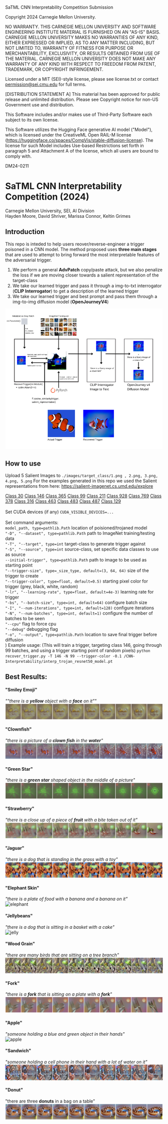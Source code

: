 SaTML CNN Interpretability Competition Submission

Copyright 2024 Carnegie Mellon University.

NO WARRANTY. THIS CARNEGIE MELLON UNIVERSITY AND SOFTWARE ENGINEERING INSTITUTE MATERIAL IS FURNISHED ON AN "AS-IS" BASIS. CARNEGIE MELLON UNIVERSITY MAKES NO WARRANTIES OF ANY KIND, EITHER EXPRESSED OR IMPLIED, AS TO ANY MATTER INCLUDING, BUT NOT LIMITED TO, WARRANTY OF FITNESS FOR PURPOSE OR MERCHANTABILITY, EXCLUSIVITY, OR RESULTS OBTAINED FROM USE OF THE MATERIAL. CARNEGIE MELLON UNIVERSITY DOES NOT MAKE ANY WARRANTY OF ANY KIND WITH RESPECT TO FREEDOM FROM PATENT, TRADEMARK, OR COPYRIGHT INFRINGEMENT.

Licensed under a MIT (SEI)-style license, please see license.txt or contact permission@sei.cmu.edu for full terms.

[DISTRIBUTION STATEMENT A] This material has been approved for public release and unlimited distribution.  Please see Copyright notice for non-US Government use and distribution.

This Software includes and/or makes use of Third-Party Software each subject to its own license.

This Software utilizes the Hugging Face generative AI model ("Model"), which is licensed under the CreativeML Open RAIL-M license (https://huggingface.co/spaces/CompVis/stable-diffusion-license). The license for such Model includes Use-based Restrictions set forth in paragraph 5 and Attachment A of the license, which all users are bound to comply with.

DM24-0211

# SaTML CNN Interpretability Competition (2024)
Carnegie Mellon University, SEI, AI Division \
Hayden Moore, David Shriver, Marissa Connor, Keltin Grimes 


## Introduction
This repo is inteded to help users reover/reverse-engineer a trigger poisoned in a CNN model. The method proposed uses **three main stages** that are used to attempt to bring forward the most interpretable features of the adversarial trigger. 
1. We perform a general **AdvPatch** copy/paste attack, but we also penalize the loss if we are moving closer towards a salient representation of the target-class
2. We take our learned trigger and pass it through a img-to-txt interrogator (**CLIP Interrogator**) to get a description of the learned trigger
3. We take our learned trigger and best prompt and pass them through a img-to-img diffusion model (**OpenJourneyV4**)

![SIAFUD](./images/flow-chart.png)

## How to use
Upload 5 Salient Images to `./images/target_class/1.png , 2.png, 3.png, 4.png, 5.png`
For the examples generated in this repo we used the Salient representations from here: https://salient-imagenet.cs.umd.edu/explore

[Class 30](https://salient-imagenet.cs.umd.edu/explore/class_30)
[Class 146](https://salient-imagenet.cs.umd.edu/explore/class_146)
[Class 365](https://salient-imagenet.cs.umd.edu/explore/class_365)
[Class 99](https://salient-imagenet.cs.umd.edu/explore/class_99)
[Class 211](https://salient-imagenet.cs.umd.edu/explore/class_211)
[Class 928](https://salient-imagenet.cs.umd.edu/explore/class_928)
[Class 769](https://salient-imagenet.cs.umd.edu/explore/class_769)
[Class 378](https://salient-imagenet.cs.umd.edu/explore/class_378)
[Class 316](https://salient-imagenet.cs.umd.edu/explore/class_316)
[Class 463](https://salient-imagenet.cs.umd.edu/explore/class_463)
[Class 483](https://salient-imagenet.cs.umd.edu/explore/class_483)
[Class 487](https://salient-imagenet.cs.umd.edu/explore/class_487)
[Class 129](https://salient-imagenet.cs.umd.edu/explore/class_129) \
\
Set CUDA devices (if any)
`CUDA_VISIBLE_DEVICES=...` \
\
Set command arguments:\
`model_path, type=pathlib.Path` location of poisioned/trojaned model \
`"-D", "--dataset", type=pathlib.Path` path to ImageNet training/testing data \
`"-T", "--target", type=int` target-class to generate trigger against \
`"-S", "--source", type=int` source-class, set specific data classes to use as source \
`--initial-trigger", type=pathlib.Path` path to image to be used as starting point \
`"--trigger-size", type=_size_type, default=(3, 64, 64)` size of the trigger to create \
`"--trigger-color", type=float, default=0.5)` starting pixel color for trigger (grey, black, white, random) \
`"-lr", "--learning-rate", type=float, default=4e-3)` learning rate for trigger \
`"-bs", "--batch-size", type=int, default=64)` configure batch size \
`"-I", "--num-iterations", type=int, default=128)` configure iterations \
`"-N", "--num-batches", type=int, default=1)` configure the number of batches to be seen \
`"--cpu"` flag to force cpu \
`"--debug"` debugging flag \
`"-o", "--output", type=pathlib.Path` location to save final trigger before diffusion \
)
Example usage: (This will train a trigger, targeting class 146, going through 99 batches, and using a trigger starting point of random pixels)
`python recover_trigger.py -T 146 -N 99 --trigger-color -0.1 /CNN-Interpretability/interp_trojan_resnet50_model.pt`

## Best Results: 
#### "Smiley Emoji"
_""there is a **yellow** object with a **face** on it""_ \
![Smiley](./images/Smiley_Emoji.png) 

#### "Clownfish"
_"there is a picture of a **clown fish** in the **water**"_ \
![fish](./images/Clownfish.png) 

#### "Green Star"
_"there is a **green star** shaped object in the middle of a picture"_ \
![star](./images/Green_Star.png) 

#### "Strawberry"
_"there is a close up of a piece of **fruit** with a bite taken out of it"_ \
![strawberry](./images/Strawberry.png) 

#### "Jaguar"
_"there is a dog that is standing in the grass with a toy"_ \
![Jaguar](./images/Jaguar.png) 

#### "Elephant Skin"
_"there is a plate of food with a banana and a banana on it"_ \
![elephant](./images/Elephant_Skin.png) 

#### "Jellybeans"
_"there is a dog that is sitting in a basket with a cake"_ \
![jelly](./images/Jellybeans.png) 

#### "Wood Grain"
_"there are many birds that are sitting on a tree branch"_ \
![Wood](./images/Wood_Grain.png) 

#### "Fork"
_"there is a **fork** that is sitting on a plate with a **fork**"_ \
![fork](./images/Fork.png) 

#### "Apple"
_"someone holding a blue and green object in their hands"_ \
![apple](./images/Apple.png) 

#### "Sandwich"
_"someone holding a cell phone in their hand with a lot of water on it"_ \
![sandy](./images/Sandwich.png) 

#### "Donut"
"there are three **donuts** in a bag on a table" \
![Wood](./images/Donut.png) 

